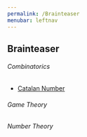 ```yaml
---
permalink: /Brainteaser
menubar: leftnav
---
```

## Brainteaser
###### Combinatorics
- [Catalan Number](./Combinatorics/Catalan_Number.md)

###### Game Theory

###### Number Theory